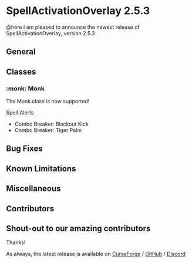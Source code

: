 # SpellActivationOverlay 2.5.3
@here I am pleased to announce the newest release of SpellActivationOverlay, version 2.5.3
## General
## Classes
### :monk:  Monk
The Monk class is now supported!

Spell Alerts
- Combo Breaker: Blackout Kick
- Combo Breaker: Tiger Palm
## Bug Fixes
## Known Limitations
## Miscellaneous
## Contributors
Shout-out to our amazing contributors
- 
Thanks!

As always, the latest release is available on [CurseForge](https://www.curseforge.com/wow/addons/spellactivationoverlay) / [GitHub](https://github.com/ennvina/spellactivationoverlay/releases/latest) / [Discord](https://discord.com/channels/1013194771969355858/1379111832207228938)